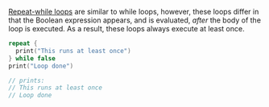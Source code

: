 [Repeat-while loops][repeat-loops] are similar to while loops, however, these loops differ in that the Boolean expression appears, and is evaluated, _after_ the body of the loop is executed. As a result, these loops always execute at least once.

```swift
repeat {
  print("This runs at least once")
} while false
print("Loop done")

// prints:
// This runs at least once
// Loop done
```
[repeat-loops]: https://docs.swift.org/swift-book/LanguageGuide/ControlFlow.html#ID126
